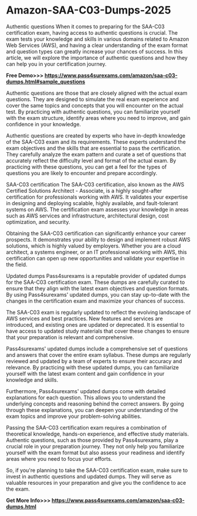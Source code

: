 # Amazon-SAA-C03-Dumps-2025
Authentic questions
When it comes to preparing for the SAA-C03 certification exam, having access to authentic questions is crucial. The exam tests your knowledge and skills in various domains related to Amazon Web Services (AWS), and having a clear understanding of the exam format and question types can greatly increase your chances of success. In this article, we will explore the importance of authentic questions and how they can help you in your certification journey.

**Free Demo>>> https://www.pass4surexams.com/amazon/saa-c03-dumps.html#sample_questions**

Authentic questions are those that are closely aligned with the actual exam questions. They are designed to simulate the real exam experience and cover the same topics and concepts that you will encounter on the actual test. By practicing with authentic questions, you can familiarize yourself with the exam structure, identify areas where you need to improve, and gain confidence in your knowledge. 


Authentic questions are created by experts who have in-depth knowledge of the SAA-C03 exam and its requirements. These experts understand the exam objectives and the skills that are essential to pass the certification. They carefully analyze the exam pattern and curate a set of questions that accurately reflect the difficulty level and format of the actual exam. By practicing with these questions, you can get a feel for the types of questions you are likely to encounter and prepare accordingly.

SAA-C03 certification
The SAA-C03 certification, also known as the AWS Certified Solutions Architect - Associate, is a highly sought-after certification for professionals working with AWS. It validates your expertise in designing and deploying scalable, highly available, and fault-tolerant systems on AWS. The certification exam assesses your knowledge in areas such as AWS services and infrastructure, architectural design, cost optimization, and security.

Obtaining the SAA-C03 certification can significantly enhance your career prospects. It demonstrates your ability to design and implement robust AWS solutions, which is highly valued by employers. Whether you are a cloud architect, a systems engineer, or an IT professional working with AWS, this certification can open up new opportunities and validate your expertise in the field.

Updated dumps
Pass4surexams is a reputable provider of updated dumps for the SAA-C03 certification exam. These dumps are carefully curated to ensure that they align with the latest exam objectives and question formats. By using Pass4surexams' updated dumps, you can stay up-to-date with the changes in the certification exam and maximize your chances of success.

The SAA-C03 exam is regularly updated to reflect the evolving landscape of AWS services and best practices. New features and services are introduced, and existing ones are updated or deprecated. It is essential to have access to updated study materials that cover these changes to ensure that your preparation is relevant and comprehensive.

Pass4surexams' updated dumps include a comprehensive set of questions and answers that cover the entire exam syllabus. These dumps are regularly reviewed and updated by a team of experts to ensure their accuracy and relevance. By practicing with these updated dumps, you can familiarize yourself with the latest exam content and gain confidence in your knowledge and skills.

Furthermore, Pass4surexams' updated dumps come with detailed explanations for each question. This allows you to understand the underlying concepts and reasoning behind the correct answers. By going through these explanations, you can deepen your understanding of the exam topics and improve your problem-solving abilities.

Passing the SAA-C03 certification exam requires a combination of theoretical knowledge, hands-on experience, and effective study materials. Authentic questions, such as those provided by Pass4surexams, play a crucial role in your preparation journey. They not only help you familiarize yourself with the exam format but also assess your readiness and identify areas where you need to focus your efforts.

So, if you're planning to take the SAA-C03 certification exam, make sure to invest in authentic questions and updated dumps. They will serve as valuable resources in your preparation and give you the confidence to ace the exam.

**Get More Info>>> https://www.pass4surexams.com/amazon/saa-c03-dumps.html**
